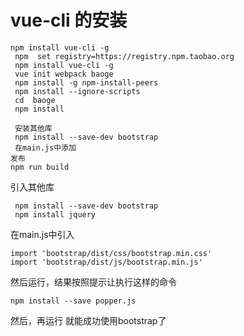 # vue-cli 的安装

```shell
npm install vue-cli -g
 npm  set registry=https://registry.npm.taobao.org
 npm install vue-cli -g
 vue init webpack baoge
 npm install -g npm-install-peers
 npm install --ignore-scripts
 cd  baoge 
 npm install	
 
 安装其他库
 npm install --save-dev bootstrap
 在main.js中添加
发布
npm run build

```





引入其他库

```
 npm install --save-dev bootstrap
 npm install jquery
```

在main.js中引入

```
import 'bootstrap/dist/css/bootstrap.min.css'
import 'bootstrap/dist/js/bootstrap.min.js'
```

然后运行，结果按照提示让执行这样的命令

```
npm install --save popper.js
```

然后，再运行 就能成功使用bootstrap了